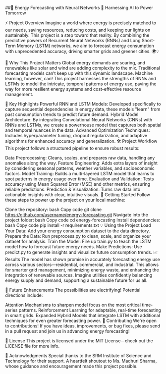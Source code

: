 ##🔋 Energy Forecasting with Neural Networks 🔋
Harnessing AI to Power Tomorrow

⚡️ Project Overview
Imagine a world where energy is precisely matched to our needs, saving resources, reducing costs, and keeping our lights on sustainably. This project is a step toward that reality. By combining the predictive powers of Recurrent Neural Networks (RNNs) and Long Short-Term Memory (LSTM) networks, we aim to forecast energy consumption with unprecedented accuracy, driving smarter grids and greener cities. 🌍💡

🎯 Why This Project Matters
Global energy demands are soaring, and renewables like solar and wind are adding complexity to the mix. Traditional forecasting models can’t keep up with this dynamic landscape. Machine learning, however, can! This project harnesses the strengths of RNNs and LSTMs to model the intricate, temporal patterns of energy use, paving the way for more resilient energy systems and cost-effective resource management.

🌟 Key Highlights
Powerful RNN and LSTM Models: Developed specifically to capture sequential dependencies in energy data, these models "learn" from past consumption trends to predict future demand.
Hybrid Model Architecture: By integrating Convolutional Neural Networks (CNNs) with RNNs and LSTMs, we create a powerhouse model that captures both spatial and temporal nuances in the data.
Advanced Optimization Techniques: Includes hyperparameter tuning, dropout regularization, and adaptive algorithms for enhanced accuracy and generalization.
🛠 Project Workflow
This project follows a structured pipeline to ensure robust results:

Data Preprocessing: Cleans, scales, and prepares raw data, handling any anomalies along the way.
Feature Engineering: Adds extra layers of insight by considering seasonal patterns, weather variables, and socioeconomic factors.
Model Training: Builds a multi-layered LSTM model that learns to spot patterns in energy usage over time.
Evaluation and Validation: Tests accuracy using Mean Squared Error (MSE) and other metrics, ensuring reliable predictions.
Prediction & Visualization: Turns raw data into actionable insights with clear, intuitive visuals.
🚀 Getting Started
Follow these steps to power up the project on your local machine:

Clone the repository:
bash
Copy code
git clone https://github.com/username/energy-forecasting.git
Navigate into the project folder:
bash
Copy code
cd energy-forecasting
Install dependencies:
bash
Copy code
pip install -r requirements.txt
💡 Using the Project
Load Your Data: Add your energy consumption dataset to the data directory.
Prepare the Data: Run preprocess.py to clean, scale, and organize your dataset for analysis.
Train the Model: Fire up train.py to teach the LSTM model how to forecast future energy needs.
Make Predictions: Use predict.py to generate insights and visualize future consumption trends.
📈 Results
The model has shown promise in accurately forecasting energy use across various sectors—residential, commercial, and industrial. This allows for smarter grid management, minimizing energy waste, and enhancing the integration of renewable sources. Imagine utilities confidently balancing energy supply and demand, supporting a sustainable future for us all.

🚀 Future Enhancements
The possibilities are electrifying! Potential directions include:

Attention Mechanisms to sharpen model focus on the most critical time-series patterns.
Reinforcement Learning for adaptable, real-time forecasting in smart grids.
Expanded Hybrid Models that integrate LSTM with additional techniques for even greater forecasting power.
🤝 Contributing
We're open to contributions! If you have ideas, improvements, or bug fixes, please send in a pull request and join us in advancing energy forecasting!

📜 License
This project is licensed under the MIT License—check out the LICENSE file for more info.

🙏 Acknowledgments
Special thanks to the SRM Institute of Science and Technology for their support. A heartfelt shoutout to Ms. Madhuri Sharma, whose guidance and encouragement made this project possible.
